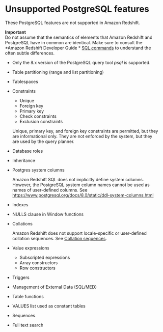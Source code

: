 # Unsupported PostgreSQL features<a name="c_unsupported-postgresql-features"></a>

These PostgreSQL features are not supported in Amazon Redshift\.

**Important**  
Do not assume that the semantics of elements that Amazon Redshift and PostgreSQL have in common are identical\. Make sure to consult the *Amazon Redshift Developer Guide * [SQL commands](c_SQL_commands.md) to understand the often subtle differences\.
+ Only the 8\.x version of the PostgreSQL query tool *psql* is supported\.
+ Table partitioning \(range and list partitioning\)
+ Tablespaces
+ Constraints
  + Unique
  + Foreign key
  + Primary key
  + Check constraints
  + Exclusion constraints

  Unique, primary key, and foreign key constraints are permitted, but they are informational only\. They are not enforced by the system, but they are used by the query planner\.
+ Database roles
+ Inheritance
+ Postgres system columns

  Amazon Redshift SQL does not implicitly define system columns\. However, the PostgreSQL system column names cannot be used as names of user\-defined columns\. See [https://www\.postgresql\.org/docs/8\.0/static/ddl\-system\-columns\.html](https://www.postgresql.org/docs/8.0/static/ddl-system-columns.html) 
+ Indexes
+ NULLS clause in Window functions
+ Collations

  Amazon Redshift does not support locale\-specific or user\-defined collation sequences\. See [Collation sequences](c_collation_sequences.md)\.
+ Value expressions
  + Subscripted expressions
  + Array constructors
  + Row constructors
+ Triggers
+ Management of External Data \(SQL/MED\)
+ Table functions
+ VALUES list used as constant tables
+ Sequences
+ Full text search